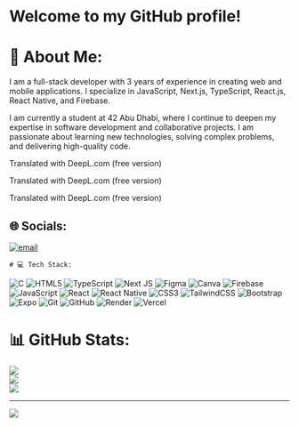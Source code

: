    # Welcome to my GitHub profile! 
   
   
   # 💫 About Me:
I am a full-stack developer with 3 years of experience in creating web and mobile applications. I specialize in JavaScript, Next.js, TypeScript, React.js, React Native, and Firebase.

I am currently a student at 42 Abu Dhabi, where I continue to deepen my expertise in software development and collaborative projects. I am passionate about learning new technologies, solving complex problems, and delivering high-quality code.



Translated with DeepL.com (free version)



Translated with DeepL.com (free version)



Translated with DeepL.com (free version)
  
  
  ## 🌐 Socials:
  [![email](https://img.shields.io/badge/Email-D14836?logo=gmail&logoColor=white)](mailto:absouman@student.42abudhabi.ae) 
  
    # 💻 Tech Stack:
  ![C](https://img.shields.io/badge/c-%2300599C.svg?style=for-the-badge&logo=c&logoColor=white) ![HTML5](https://img.shields.io/badge/html5-%23E34F26.svg?style=for-the-badge&logo=html5&logoColor=white) ![TypeScript](https://img.shields.io/badge/typescript-%23007ACC.svg?style=for-the-badge&logo=typescript&logoColor=white) ![Next JS](https://img.shields.io/badge/Next-black?style=for-the-badge&logo=next.js&logoColor=white) ![Figma](https://img.shields.io/badge/figma-%23F24E1E.svg?style=for-the-badge&logo=figma&logoColor=white) ![Canva](https://img.shields.io/badge/Canva-%2300C4CC.svg?style=for-the-badge&logo=Canva&logoColor=white) ![Firebase](https://img.shields.io/badge/firebase-a08021?style=for-the-badge&logo=firebase&logoColor=ffcd34) ![JavaScript](https://img.shields.io/badge/javascript-%23323330.svg?style=for-the-badge&logo=javascript&logoColor=%23F7DF1E) ![React](https://img.shields.io/badge/react-%2320232a.svg?style=for-the-badge&logo=react&logoColor=%2361DAFB) ![React Native](https://img.shields.io/badge/react_native-%2320232a.svg?style=for-the-badge&logo=react&logoColor=%2361DAFB) ![CSS3](https://img.shields.io/badge/css3-%231572B6.svg?style=for-the-badge&logo=css3&logoColor=white) ![TailwindCSS](https://img.shields.io/badge/tailwindcss-%2338B2AC.svg?style=for-the-badge&logo=tailwind-css&logoColor=white) ![Bootstrap](https://img.shields.io/badge/bootstrap-%238511FA.svg?style=for-the-badge&logo=bootstrap&logoColor=white) ![Expo](https://img.shields.io/badge/expo-1C1E24?style=for-the-badge&logo=expo&logoColor=#D04A37) ![Git](https://img.shields.io/badge/git-%23F05033.svg?style=for-the-badge&logo=git&logoColor=white) ![GitHub](https://img.shields.io/badge/github-%23121011.svg?style=for-the-badge&logo=github&logoColor=white) ![Render](https://img.shields.io/badge/Render-%46E3B7.svg?style=for-the-badge&logo=render&logoColor=white) ![Vercel](https://img.shields.io/badge/vercel-%23000000.svg?style=for-the-badge&logo=vercel&logoColor=white)
  # 📊 GitHub Stats:
  ![](https://github-readme-stats.vercel.app/api?username=Abdoulkarim22&theme=dark&hide_border=false&include_all_commits=true&count_private=true)<br/>
  ![](https://nirzak-streak-stats.vercel.app/?user=Abdoulkarim22&theme=dark&hide_border=false)<br/>
  ![](https://github-readme-stats.vercel.app/api/top-langs/?username=Abdoulkarim22&theme=dark&hide_border=false&include_all_commits=true&count_private=true&layout=compact)
  
  ---
  [![](https://visitcount.itsvg.in/api?id=Abdoulkarim22&icon=0&color=0)](https://visitcount.itsvg.in)
  
  <!-- Proudly created with GPRM ( https://gprm.itsvg.in ) -->
